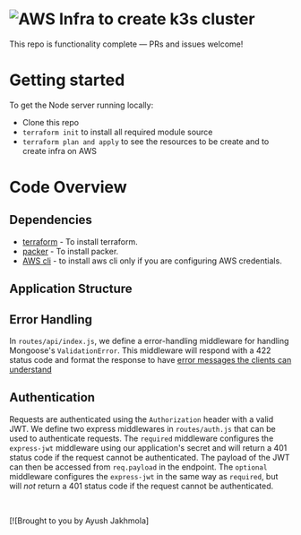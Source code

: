 # ![AWS Infra to create k3s cluster](project-logo.png)

This repo is functionality complete — PRs and issues welcome!

# Getting started

To get the Node server running locally:


- Clone this repo
- `terraform init` to install all required module source
- `terraform plan and apply` to see the resources to be create and to create infra on AWS

# Code Overview

## Dependencies

- [terraform](https://developer.hashicorp.com/terraform/tutorials/aws-get-started/install-cli) - To install terraform.
- [packer](https://www.packer.io/) - To install packer.
- [AWS cli](https://docs.aws.amazon.com/cli/v1/userguide/cli-chap-install.html) - to install aws cli only if you are configuring AWS credentials.

## Application Structure



## Error Handling

In `routes/api/index.js`, we define a error-handling middleware for handling Mongoose's `ValidationError`. This middleware will respond with a 422 status code and format the response to have [error messages the clients can understand](https://github.com/gothinkster/realworld/blob/master/API.md#errors-and-status-codes)

## Authentication

Requests are authenticated using the `Authorization` header with a valid JWT. We define two express middlewares in `routes/auth.js` that can be used to authenticate requests. The `required` middleware configures the `express-jwt` middleware using our application's secret and will return a 401 status code if the request cannot be authenticated. The payload of the JWT can then be accessed from `req.payload` in the endpoint. The `optional` middleware configures the `express-jwt` in the same way as `required`, but will *not* return a 401 status code if the request cannot be authenticated.


<br />

[![Brought to you by Ayush Jakhmola]
